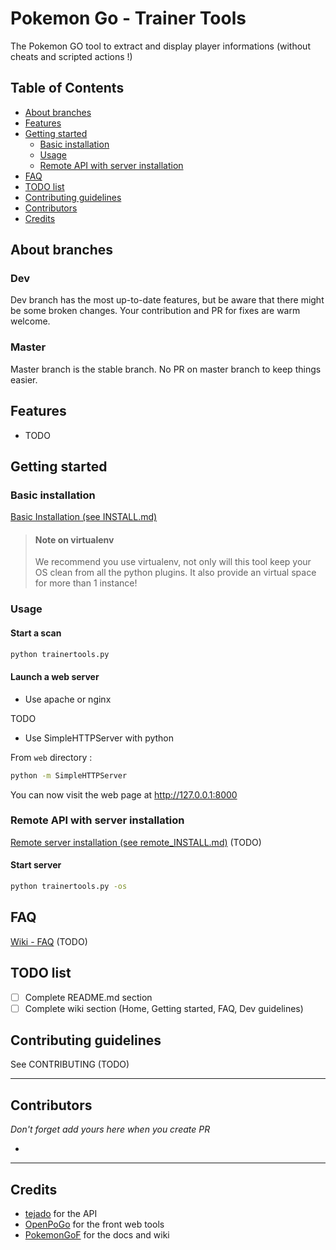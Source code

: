 # Pokemon Go - Trainer Tools

The Pokemon GO tool to extract and display player informations (without cheats and scripted actions !)

## Table of Contents

* [About branches](#about-branches)
* [Features](#features)
* [Getting started](#getting-started)
  * [Basic installation](#basic-installation)
  * [Usage](#usage)
  * [Remote API with server installation](#remote-api-with-server-installation)
* [FAQ](#faq)
* [TODO list](#todo-list)
* [Contributing guidelines](#contributing-guidelines)
* [Contributors](#contributors)
* [Credits](#credits)

## About branches

### Dev

Dev branch has the most up-to-date features, but be aware that there might be some broken changes.
Your contribution and PR for fixes are warm welcome.

### Master

Master branch is the stable branch.
No PR on master branch to keep things easier.

## Features

* TODO

## Getting started

### Basic installation

[Basic Installation (see INSTALL.md)](INSTALL.md)

> #### Note on virtualenv
> We recommend you use virtualenv, not only will this tool keep your OS clean from all the python plugins.
> It also provide an virtual space for more than 1 instance!

### Usage

#### Start a scan

```bash
python trainertools.py
```

#### Launch a web server

* Use apache or nginx

 TODO

* Use SimpleHTTPServer with python

 From `web` directory :
 ```bash
 python -m SimpleHTTPServer
 ```

You can now visit the web page at http://127.0.0.1:8000

### Remote API with server installation

[Remote server installation (see remote_INSTALL.md)](remote_INSTALL.md) (TODO)

#### Start server

```bash
python trainertools.py -os
```

## FAQ

[Wiki - FAQ](https://github.com/smourph/PGo-TrainerTools/wiki/FAQ) (TODO)

## TODO list

* [ ] Complete README.md section
* [ ] Complete wiki section (Home, Getting started, FAQ, Dev guidelines)

## Contributing guidelines

See CONTRIBUTING (TODO)

---------

## Contributors

*Don't forget add yours here when you create PR*

* 

-------

## Credits

* [tejado](https://github.com/tejado) for the API
* [OpenPoGo](https://github.com/OpenPoGo/OpenPoGoWeb) for the front web tools
* [PokemonGoF](https://github.com/PokemonGoF/PokemonGo-Bot) for the docs and wiki
